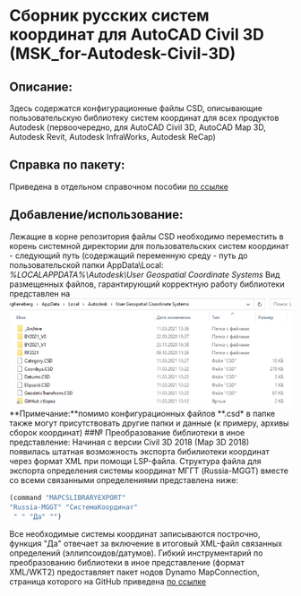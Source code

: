 # Сборник русских систем координат для AutoCAD Civil 3D (MSK_for-Autodesk-Civil-3D)
## Описание:
Здесь содержатся конфигурационные файлы CSD, описывающие пользовательскую библиотеку систем координат для всех продуктов Autodesk (первоочередно, для AutoCAD Civil 3D, AutoCAD Map 3D, Autodesk Revit, Autodesk InfraWorks, Autodesk ReCap)
## Справка по пакету:
Приведена в отдельном справочном пособии [по ссылке](https://inj9.gitbook.io/msk-for-civil-3d/)
## Добавление/использование:
Лежащие в корне репозитория файлы CSD необходимо переместить в корень системной директории для пользовательских систем координат - следующий путь (содержащий переменную среду - путь до пользовательской папки AppData\Local:
*%LOCALAPPDATA%\Autodesk\User Geospatial Coordinate Systems*
Вид размещенных файлов, гарантирующий корректную работу библиотеки представлен на ![скриншоте ниже:](/Docs/Screen/Root1.png)
**Примечание:**помимо конфигурационных файлов \**.csd\* в папке также могут присутствовать другие папки и данные (к примеру, архивы сборок координат)
##№ Преобразование библиотеки в иное представление:
Начиная с версии Civil 3D 2018 (Map 3D 2018) появилась штатная возможность экспорта бибилиотеки координат через формат XML при помощи LSP-файла. Структура файла для экспорта определения системы координат МГГТ (Russia-MGGT) вместе со всеми связанными определениями представлена ниже:
```lisp
(command "MAPCSLIBRARYEXPORT"
"Russia-MGGT" "СистемаКоординат"
 " " "Да" "")
```
Все необходимые системы координат записываются построчно, функция "Да" отвечает за включение в итоговый XML-файл связанных определений (эллипсоидов/датумов).
Гибкий инструментарий по преобразованию библиотеки в иное представление (формат XML/WKT2) предоставляет пакет нодов Dynamo MapConnection, страница которого на GitHub приведена [по ссылке](https://github.com/GeorgGrebenyuk/MapConnection)